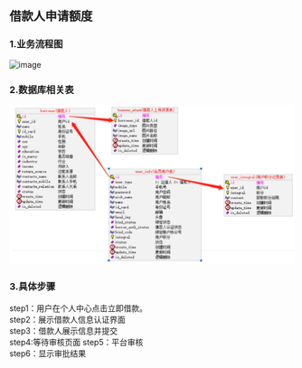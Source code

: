 
## 借款人申请额度  
### 1.业务流程图   
![image](img/申请额度业务流程图.png)  
### 2.数据库相关表  
![image](img/申请额度数据库表.jpg)  
### 3.具体步骤  
step1：用户在个人中心点击立即借款。  
step2：展示借款人信息认证界面  
step3：借款人展示信息并提交  
step4:等待审核页面
step5：平台审核  
step6：显示审批结果  
  


